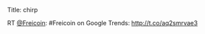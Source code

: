 Title: chirp

RT <a href="http://twitter.com/Freicoin">@Freicoin</a>: #Freicoin on Google Trends: <a href="http://t.co/aq2smrvae3">http://t.co/aq2smrvae3</a>
